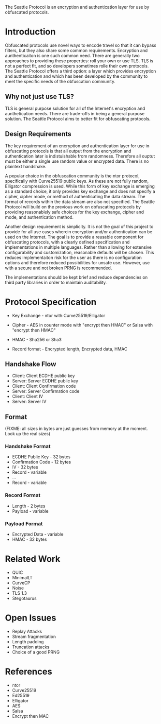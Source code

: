 The Seattle Protocol is an encryption and authentication layer for use by obfuscated
protocols.

Introduction
============

Obfuscated protocols use novel ways to encode travel so that it can bypass filters,
but they also share some common requirements. Encryption and aunthenticaiton is one
such common need. There are generally two approaches to providing these properties:
roll your own or use TLS. TLS is not a perfect fit, and so developers sometimes
rolle their own protocols. The Seattle Protocol offers a third option: a layer which
provides encryption and authentication and which has been developed by the community to
meet the specific needs of the obfuscation community.

Why not just use TLS?
---------------------

TLS is general purpose solution for all of the Internet's encryption and aunthetication
needs. There are trade-offs in being a general purpose solution. The Seattle Protocol
aims to better fit for obfuscating protocols.

Design Requirements
-------------------

The key requirement of an encryption and authentication layer for use in obfuscating
protocols is that all output from the encryption and authentication later is
indistuishable from randomness. Therefore all ouptut must be either a single use
random value or encrypted data. There is no plaintext handshake.

A popular choice in the obfuscation community is the ntor protocol, specifically with
Curve25519 public keys. As these are not fully random, Elligator compression is used.
While this form of key exchange is emerging as a standard choice, it only provides
key exchange and does not specify a cipher, cipher mode, or method of authenticating
the data stream. The format of records within the data stream are also not specified.
The Seattle Protocol will build on the previous work on obfuscating protocols by
providing reasonablely safe choices for the key exchange, cipher and mode, and
authentication method.

Another design requirement is simplicity. It is not the goal of this project to provide
for all use cases wherein encryption and/or authentication can be used on the Internet.
The goal is to provide a reusable component for obfuscating protocols, with a clearly
defined specification and implementations in multiple languages. Rather than allowing
for extensive configurability and customization, reasonable defaults will be chosen.
This reduces implementaiton risk for the user as there is no configuration options and
therefore reduced possibilities for unsafe use. However, use with a secure and not
broken PRNG is recommended.

The implementations should be kept brief and reduce dependencies on third party
libraries in order to maintain auditability.

Protocol Specification
======================

- Key Exchange - ntor with Curve25519/Elligator
- Cipher - AES in counter mode with "encrypt then HMAC" or Salsa with "encrypt then HMAC"
- HMAC - Sha256 or Sha3

- Record format - Encrypted length, Encrypted data, HMAC

Handshake Flow
--------------

- Client: Client ECDHE public key
- Server: Server ECDHE public key
- Client: Client Confirmation code
- Server: Server Confirmation code
- Client: Client IV
- Server: Server IV

Format
------

(FIXME: all sizes in bytes are just guesses from memory at the moment. Look up the real sizes)

### Handshake Format

- ECDHE Public Key - 32 bytes
- Confirmation Code - 12 bytes
- IV - 32 bytes
- Record - variable
- ...
- Record - variable

### Record Format

- Length - 2 bytes
- Payload - variable

### Payload Format

- Encrypted Data - variable
- HMAC - 32 bytes

Related Work
============

- QUIC
- MinimalLT
- CurveCP
- Noise
- TLS 1.3
- Stegotaurus

Open Issues
===========

- Replay Attacks
- Stream fragmentation
- Length padding
- Truncation attacks
- Choice of a good PRNG

References
==========

- ntor
- Curve25519
- Ed25519
- Elligator
- AES
- Salsa
- Encrypt then MAC
